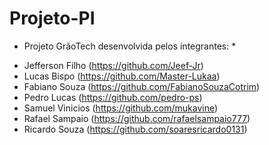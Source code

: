 # Projeto-PI

* Projeto GrãoTech desenvolvida pelos integrantes: *

- Jefferson Filho (https://github.com/Jeef-Jr)
- Lucas Bispo (https://github.com/Master-Lukaa)
- Fabiano Souza (https://github.com/FabianoSouzaCotrim)
- Pedro Lucas (https://github.com/pedro-ps)
- Samuel Vinicios (https://github.com/mukavine)
- Rafael Sampaio (https://github.com/rafaelsampaio777)
- Ricardo Souza (https://github.com/soaresricardo0131)

